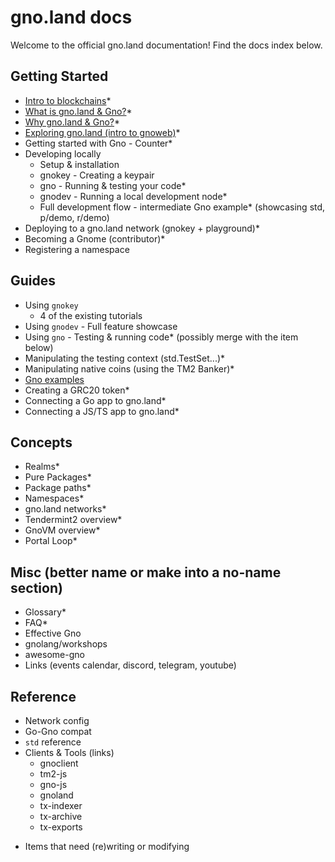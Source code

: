# gno.land docs

Welcome to the official gno.land documentation! Find the docs index below. 

## Getting Started
- [Intro to blockchains](01-getting-started/01-intro-to-blockchains.md)*
- [What is gno.land & Gno?](01-getting-started/10-what-is-gnoland-gno.md)*
- [Why gno.land & Gno?](01-getting-started/20-why-gnoland-gno.md)*
- [Exploring gno.land (intro to gnoweb)](01-getting-started/30-exploring-gnoland.md)*
- Getting started with Gno - Counter*
- Developing locally
  - Setup & installation
  - gnokey - Creating a keypair
  - gno - Running & testing your code*
  - gnodev - Running a local development node*
  - Full development flow - intermediate Gno example* (showcasing std, p/demo, r/demo)
- Deploying to a gno.land network (gnokey + playground)*
- Becoming a Gnome (contributor)*
- Registering a namespace
## Guides
  - Using `gnokey`
    - 4 of the existing tutorials
  - Using `gnodev` - Full feature showcase
  - Using `gno` - Testing & running code* (possibly merge with the item below)
  - Manipulating the testing context (std.TestSet...)*
  - Manipulating native coins (using the TM2 Banker)*
  - [Gno examples](https://github.com/gnolang/gno/tree/master/examples)
  - Creating a GRC20 token*
  - Connecting a Go app to gno.land*
  - Connecting a JS/TS app to gno.land*

## Concepts
  - Realms*
  - Pure Packages*
  - Package paths*
  - Namespaces*
  - gno.land networks*
  - Tendermint2 overview*
  - GnoVM overview*
  - Portal Loop*

## Misc (better name or make into a no-name section)
  - Glossary*
  - FAQ*
  - Effective Gno
  - gnolang/workshops
  - awesome-gno
  - Links (events calendar, discord, telegram, youtube)

## Reference
  - Network config
  - Go-Gno compat
  - `std` reference
  - Clients & Tools (links)
    - gnoclient
    - tm2-js
    - gno-js
    - gnoland
    - tx-indexer
    - tx-archive
    - tx-exports
  
* Items that need (re)writing or modifying
